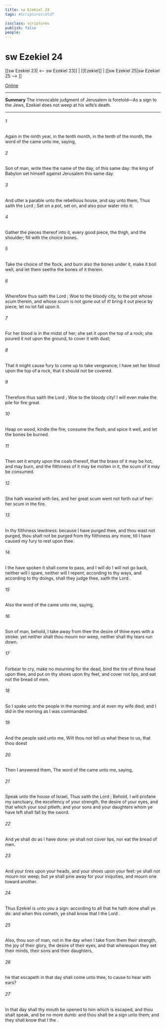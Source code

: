 ```yaml
---
title: sw Ezekiel 24
tags: #Scriptures\OldT

cssclass: scriptures
publish: false
people:
---
```


# sw Ezekiel 24
[[sw Ezekiel 23| <-- sw Ezekiel 23]] | [[Ezekiel]] | [[sw Ezekiel 25|sw Ezekiel 25 --> ]]

[Online](https://churchofjesuschrist.org/study/scriptures/ot/ezek/24?lang=eng)

---
__Summary__
The irrevocable judgment of Jerusalem is foretold—As a sign to the Jews, Ezekiel does not weep at his wife’s death.

---
###### 1 
Again in the ninth year, in the tenth month, in the tenth  of the month, the word of the  came unto me, saying,

###### 2 
Son of man, write thee the name of the day,  of this same day: the king of Babylon set himself against Jerusalem this same day.

###### 3 
And utter a parable unto the rebellious house, and say unto them, Thus saith the Lord ; Set on a pot, set  on, and also pour water into it:

###### 4 
Gather the pieces thereof into it,  every good piece, the thigh, and the shoulder; fill  with the choice bones.

###### 5 
Take the choice of the flock, and burn also the bones under it,  make it boil well, and let them seethe the bones of it therein.

###### 6 
Wherefore thus saith the Lord ; Woe to the bloody city, to the pot whose scum  therein, and whose scum is not gone out of it! bring it out piece by piece; let no lot fall upon it.

###### 7 
For her blood is in the midst of her; she set it upon the top of a rock; she poured it not upon the ground, to cover it with dust;

###### 8 
That it might cause fury to come up to take vengeance; I have set her blood upon the top of a rock, that it should not be covered.

###### 9 
Therefore thus saith the Lord ; Woe to the bloody city! I will even make the pile for fire great.

###### 10 
Heap on wood, kindle the fire, consume the flesh, and spice it well, and let the bones be burned.

###### 11 
Then set it empty upon the coals thereof, that the brass of it may be hot, and may burn, and  the filthiness of it may be molten in it,  the scum of it may be consumed.

###### 12 
She hath wearied  with lies, and her great scum went not forth out of her: her scum  in the fire.

###### 13 
In thy filthiness  lewdness: because I have purged thee, and thou wast not purged, thou shalt not be purged from thy filthiness any more, till I have caused my fury to rest upon thee.

###### 14 
I the  have spoken  it shall come to pass, and I will do  I will not go back, neither will I spare, neither will I repent; according to thy ways, and according to thy doings, shall they judge thee, saith the Lord .

###### 15 
Also the word of the  came unto me, saying,

###### 16 
Son of man, behold, I take away from thee the desire of thine eyes with a stroke: yet neither shalt thou mourn nor weep, neither shall thy tears run down.

###### 17 
Forbear to cry, make no mourning for the dead, bind the tire of thine head upon thee, and put on thy shoes upon thy feet, and cover not  lips, and eat not the bread of men.

###### 18 
So I spake unto the people in the morning: and at even my wife died; and I did in the morning as I was commanded.

###### 19 
And the people said unto me, Wilt thou not tell us what these  to us, that thou doest 

###### 20 
Then I answered them, The word of the  came unto me, saying,

###### 21 
Speak unto the house of Israel, Thus saith the Lord ; Behold, I will profane my sanctuary, the excellency of your strength, the desire of your eyes, and that which your soul pitieth; and your sons and your daughters whom ye have left shall fall by the sword.

###### 22 
And ye shall do as I have done: ye shall not cover  lips, nor eat the bread of men.

###### 23 
And your tires  upon your heads, and your shoes upon your feet: ye shall not mourn nor weep; but ye shall pine away for your iniquities, and mourn one toward another.

###### 24 
Thus Ezekiel is unto you a sign: according to all that he hath done shall ye do: and when this cometh, ye shall know that I  the Lord .

###### 25 
Also, thou son of man,  not  in the day when I take from them their strength, the joy of their glory, the desire of their eyes, and that whereupon they set their minds, their sons and their daughters,

###### 26 
 he that escapeth in that day shall come unto thee, to cause  to hear  with  ears?

###### 27 
In that day shall thy mouth be opened to him which is escaped, and thou shalt speak, and be no more dumb: and thou shalt be a sign unto them; and they shall know that I  the .

